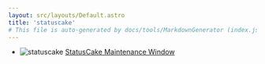 ```yaml
---
layout: src/layouts/Default.astro
title: 'statuscake'
# This file is auto-generated by docs/tools/MarkdownGenerator (index.js)
---
```


<ul>

<li>

![statuscake](https://i.octopus.com/library/step-templates/statuscake.png) [StatusCake Maintenance Window](/statuscake/statuscake-maintenance-window/)

</li>
        
</ul>
